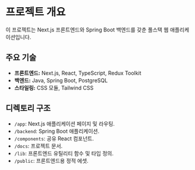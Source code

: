 # 프로젝트 개요

이 프로젝트는 Next.js 프론트엔드와 Spring Boot 백엔드를 갖춘 풀스택 웹 애플리케이션입니다.

## 주요 기술

*   **프론트엔드:** Next.js, React, TypeScript, Redux Toolkit
*   **백엔드:** Java, Spring Boot, PostgreSQL
*   **스타일링:** CSS 모듈, Tailwind CSS

## 디렉토리 구조

*   `/app`: Next.js 애플리케이션 페이지 및 라우팅.
*   `/backend`: Spring Boot 애플리케이션.
*   `/components`: 공유 React 컴포넌트.
*   `/docs`: 프로젝트 문서.
*   `/lib`: 프론트엔드 유틸리티 함수 및 타입 정의.
*   `/public`: 프론트엔드용 정적 에셋.